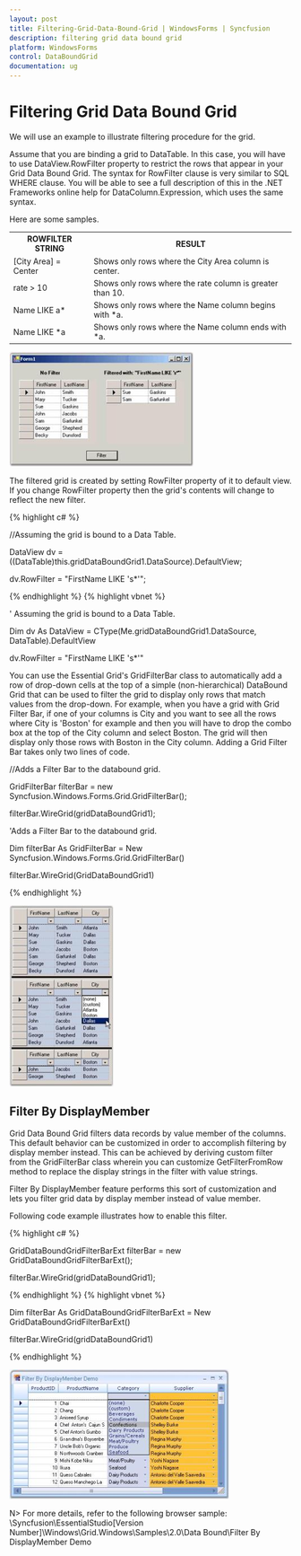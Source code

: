 ```yaml
---
layout: post
title: Filtering-Grid-Data-Bound-Grid | WindowsForms | Syncfusion
description: filtering grid data bound grid
platform: WindowsForms
control: DataBoundGrid
documentation: ug
---
```


# Filtering Grid Data Bound Grid

We will use an example to illustrate filtering procedure for the grid.

Assume that you are binding a grid to DataTable. In this case, you will have to use DataView.RowFilter property to restrict the rows that appear in your Grid Data Bound Grid. The syntax for RowFilter clause is very similar to SQL WHERE clause. You will be able to see a full description of this in the .NET Frameworks online help for DataColumn.Expression, which uses the same syntax. 

Here are some samples.



<table>
<tr>
<th>
ROWFILTER STRING</th><th>
RESULT</th></tr>
<tr>
<td>
[City Area] = Center</td><td>
Shows only rows where the City Area column is center.</td></tr>
<tr>
<td>
rate > 10</td><td>
Shows only rows where the rate column is greater than 10.</td></tr>
<tr>
<td>
Name LIKE a*</td><td>
Shows only rows where the Name column begins with *a.</td></tr>
<tr>
<td>
Name LIKE *a</td><td>
Shows only rows where the Name column ends with *a.</td></tr>
</table>

![](Filtering-Grid-Data-Bound-Grid_images/Filtering-Grid-Data-Bound-Grid_img1.jpeg)





The filtered grid is created by setting RowFilter property of it to default view. If you change RowFilter property then the grid's contents will change to reflect the new filter. 



{% highlight c# %}

//Assuming the grid is bound to a Data Table.

DataView dv = ((DataTable)this.gridDataBoundGrid1.DataSource).DefaultView;

dv.RowFilter = "FirstName LIKE 's*'";


{% endhighlight  %}
{% highlight vbnet %}




' Assuming the grid is bound to a Data Table.

Dim dv As DataView = CType(Me.gridDataBoundGrid1.DataSource, DataTable).DefaultView

dv.RowFilter = "FirstName LIKE 's*'"

You can use the Essential Grid's GridFilterBar class to automatically add a row of drop-down cells at the top of a simple (non-hierarchical) DataBound Grid that can be used to filter the grid to display only rows that match values from the drop-down. For example, when you have a grid with Grid Filter Bar, if one of your columns is City and you want to see all the rows where City is 'Boston' for example and then you will have to drop the combo box at the top of the City column and select Boston. The grid will then display only those rows with Boston in the City column. Adding a Grid Filter Bar takes only two lines of code. 





//Adds a Filter Bar to the databound grid.

GridFilterBar filterBar = new Syncfusion.Windows.Forms.Grid.GridFilterBar();

filterBar.WireGrid(gridDataBoundGrid1);







'Adds a Filter Bar to the databound grid.

Dim filterBar As GridFilterBar = New Syncfusion.Windows.Forms.Grid.GridFilterBar()

filterBar.WireGrid(GridDataBoundGrid1)


{% endhighlight  %}

![](Filtering-Grid-Data-Bound-Grid_images/Filtering-Grid-Data-Bound-Grid_img2.jpeg)



## Filter By DisplayMember

Grid Data Bound Grid filters data records by value member of the columns. This default behavior can be customized in order to accomplish filtering by display member instead. This can be achieved by deriving custom filter from the GridFilterBar class wherein you can customize GetFilterFromRow method to replace the display strings in the filter with value strings.

Filter By DisplayMember feature performs this sort of customization and lets you filter grid data by display member instead of value member. 

Following code example illustrates how to enable this filter.



{% highlight c# %}

GridDataBoundGridFilterBarExt filterBar = new GridDataBoundGridFilterBarExt();

filterBar.WireGrid(gridDataBoundGrid1);



{% endhighlight  %}
{% highlight vbnet %}



Dim filterBar As GridDataBoundGridFilterBarExt = New GridDataBoundGridFilterBarExt()

filterBar.WireGrid(gridDataBoundGrid1)

{% endhighlight  %}

![](Filtering-Grid-Data-Bound-Grid_images/Filtering-Grid-Data-Bound-Grid_img3.jpeg) 



N> For more details, refer to the following browser sample:
   <Install Location>\Syncfusion\EssentialStudio\[Version Number]\Windows\Grid.Windows\Samples\2.0\Data Bound\Filter By DisplayMember Demo

